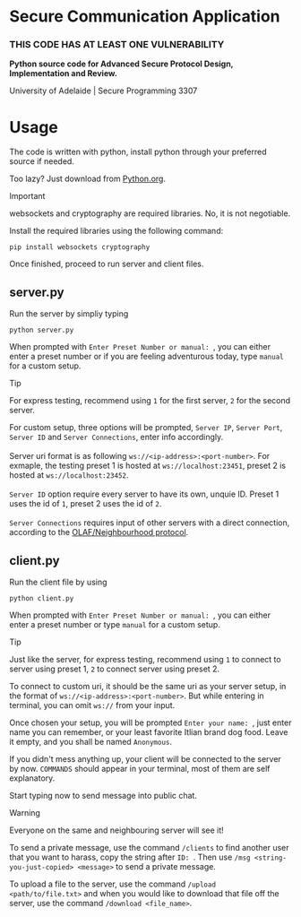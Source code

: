 # Secure Communication Application
### THIS CODE HAS AT LEAST ONE VULNERABILITY
**Python source code for Advanced Secure Protocol Design, Implementation and Review.**

University of Adelaide | Secure Programming 3307 


# Usage
The code is written with python, install python through your preferred source if needed.

Too lazy? Just download from [Python.org](https://www.python.org/).

> [!IMPORTANT]
> websockets and cryptography are required libraries. No, it is not negotiable.

Install the required libraries using the following command: <br />

``` pip install websockets cryptography ```

Once finished, proceed to run server and client files.

## server.py

Run the server by simpliy typing

```python server.py``` 

When prompted with ```Enter Preset Number or manual: ```, you can either enter a preset number or if you are feeling adventurous today, type ```manual``` for a custom setup. 

> [!TIP]
> For express testing, recommend using ```1``` for the first server, ```2``` for the second server.

For custom setup, three options will be prompted, ```Server IP```, ```Server Port```, ```Server ID``` and ```Server Connections```, enter info accordingly.<br /><br />
Server uri format is as following ```ws://<ip-address>:<port-number>```. For exmaple, the testing preset 1 is hosted at ```ws://localhost:23451```, preset 2 is hosted at ```ws://localhost:23452```.<br /><br />
```Server ID``` option require every server to have its own, unquie ID. Preset 1 uses the id of ```1```, preset 2 uses the id of ```2```.<br /><br />
```Server Connections``` requires input of other servers with a direct connection, according to the [OLAF/Neighbourhood protocol](https://github.com/xvk-64/2024-secure-programming-protocol). 

## client.py

Run the client file by using

```python client.py``` 

When prompted with ```Enter Preset Number or manual: ```, you can either enter a preset number or type ```manual``` for a custom setup. 

> [!TIP]
> Just like the server, for express testing, recommend using ```1``` to connect to server using preset 1, ```2``` to connect server using preset 2.

To connect to custom uri, it should be the same uri as your server setup, in the format of ```ws://<ip-address>:<port-number>```. But while entering in terminal, you can omit ```ws://``` from your input.

Once chosen your setup, you will be prompted ```Enter your name: ```, just enter name you can remember, or your least favorite Itlian brand dog food. Leave it empty, and you shall be named ```Anonymous```.

If you didn't mess anything up, your client will be connected to the server by now. ```COMMANDS``` should appear in your terminal, most of them are self explanatory.

Start typing now to send message into public chat.

> [!WARNING]
> Everyone on the same and neighbouring server will see it!

To send a private message, use the command ```/clients``` to find another user that you want to harass, copy the string after ```ID: ```. Then use ```/msg <string-you-just-copied> <message>``` to send a private message.

To upload a file to the server, use the command ```/upload <path/to/file.txt>``` and when you would like to download that file off the server, use the command ```/download <file_name>```.

